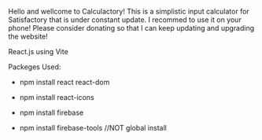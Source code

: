 Hello and wellcome to Calculactory! This is a simplistic input calculator for Satisfactory that is under constant update. I recommed to use it on your phone!
Please consider donating so that I can keep updating and upgrading the website!

React.js using Vite

Packeges Used:

- npm install react react-dom
- npm install react-icons

- npm install firebase
- npm install firebase-tools   //NOT global install